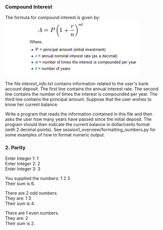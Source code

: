 ### Compound Interest   
The formula for compound interest is given by:  
![alt text]( interest_formula.png "Image Credit: http://openbookproject.net/thinkcs/python/english3e ")  

The file *interest_info.txt* contains information related to the user's bank account deposit. The first line contains the annual interest rate.  The second line contains the number of times the interest is compounded per year.   The third line contains the principal amount.   Suppose that the user wishes to know her current balance.    

Write a program that reads the information contained in this file and then asks the user how many years have passed since the initial deposit.    The program should then indicate the current balance in dollar/cents format (with 2 decimal points).  See session1_overview/formatting_numbers.py for some examples of how to format numeric output.

### 2.  Parity

Enter Integer 1: 1  
Enter Integer 2: 2  
Enter Integer 3: 3  

You supplied the numbers:  1 2 3  
Their sum is 6.  

There are 2 odd numbers.  
They are:  1  3  
Their sum is 4.  

There are 1 even numbers.  
They are:   2   
Their sum is 2.  
